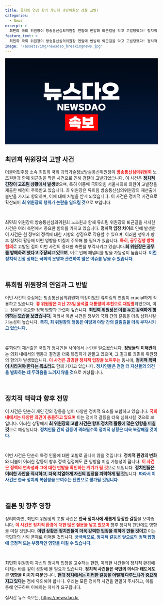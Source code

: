 ```yaml
---
title: 류희림 연임 항의 최민희 과방위원장 검찰 고발!
categories:
  - News
excerpt: >
  최민희 국회 위원장이 방송통신심의위원장 연임에 반발해 퇴근길을 막고 고발당했다! 정치적 갈등이 격화되는 가운데, 이 사건의 전말과 여파는 무엇일까? 클릭해 확인해보세요!
feature_text: >
  최민희 국회 위원장이 방송통신심의위원장 연임에 반발해 퇴근길을 막고 고발당했다! 정치적 갈등이 격화되는 가운데, 이 사건의 전말과 여파는 무엇일까? 클릭해 확인해보세요!
image: '/assets/img/newsdao_breakingnews.jpg'
---
```


<p><img src="/assets/img/newsdao_breakingnews.jpg" alt="implanttips 속보" /></p>

<h2 data-ke-size="size26">최민희 위원장의 고발 사건</h2>

<p data-ke-size="size16">더불어민주당 소속 최민희 국회 과학기술정보방송통신위원장이 <b><span style="color: #ee2323;">방송통신심의위원회</span></b> 노조원들과 함께 퇴근길을 막은 사건으로 인해 검찰에 고발되었습니다. 이 사건은 <b><span style="background-color: #21538527;">정치적 긴장이 고조된 상황에서 발생</span></b>했으며, 특히 이종배 국민의힘 서울시의회 의원이 고발장을 제출한 배경이 주목받고 있습니다. 최 위원장은 류희림 방송통신심의위원장의 재선출에 불만을 가지고 항의하며, 이에 대해 처벌을 받게 되었습니다. 이 사건은 정치적 사건으로 확산되어 <b><span style="color: #1a5490;">최 위원장의 행위가 논란을 일으킬 것</span></b>으로 보입니다.</p>

<p data-ke-size="size16">&nbsp;</p>

<p>최민희 위원장이 방송통신심의위원회 노조원과 함께 류희림 위원장의 퇴근길을 저지한 사건은 여러 측면에서 중요한 함의를 가지고 있습니다. <b>정치적 입장 차이</b>로 인해 발생한 이 사건은 현 정부의 정책에 대한 저항의 상징으로 작용할 수 있으며, 이러한 행위가 향후 정치적 활동에 어떤 영향을 미칠지 주목해 볼 필요가 있습니다. <b><span style="color: #ee2323;">특히, 공무집행 방해 혐의</span></b>로 고발된 점이 이번 사건의 중대한 측면을 부각시키고 있습니다.<b><span style="background-color: #21538527;">최 위원장은 공무를 방해하려 했다고 주장되고 있으며</span></b>, 이로 인해 패널티를 받을 가능성이 높습니다. <b><span style="color: #1a5490;">이런 정치적 긴장 상태는 국회의 운영과 관련하여 많은 이슈를 낳을 수 있습니다.</span></b> </p>

<p data-ke-size="size16">&nbsp;</p>

<h2 data-ke-size="size26">류희림 위원장의 연임과 그 반발</h2>

<p data-ke-size="size16">이번 사건의 중심에는 방송통신심의위원회 의장이었던 류희림의 연임이 crucial하게 작용하고 있습니다. <b><span style="color: #ee2323;">류 위원장은 지난 23일 윤석열 대통령의 추천으로 재임명</span></b>되었으며, 이는 정부의 중요한 정책 방향과 관련이 깊습니다. <b><span style="background-color: #21538527;">최민희 위원장은 이를 두고 강력하게 항의하는 모습을 보였습니다.</span></b> 따라서 이번 사건은 정부와 국회 간의 갈등을 더욱 심화시킬 가능성이 높습니다. <b><span style="color: #1a5490;">특히, 최 위원장의 행동은 여당과 야당 간의 갈림길을 더욱 부각시키고 있습니다.</span></b> </p>

<p data-ke-size="size16">&nbsp;</p>

<p>류희림의 재선출은 국민과 정치인들 사이에서 논란을 일으켰습니다. <b>정당들의 이해관계</b>는 의회 내에서의 행동과 결정을 더욱 복잡하게 만들고 있으며, 그 결과로 최민희 위원장의 항의가 발생했습니다. <b><span style="color: #ee2323;">이 사건은 강경한 정치적 입장을 보여주는</span></b> 동시에, <b><span style="background-color: #21538527;">정치적 폭력이 사라져야 한다는 목소리</span></b>도 함께 커지고 있습니다. <b><span style="color: #1a5490;">정치인들은 점점 더 자신들의 의견을 발화하는 데 두려움을 느끼지 않을 것</span></b>으로 예상됩니다.</p>

<p data-ke-size="size16">&nbsp;</p>

<h2 data-ke-size="size26">정치적 맥락과 향후 전망</h2>

<p data-ke-size="size16">이 사건은 단순히 개인 간의 갈등을 넘어 다양한 정치적 요소를 포함하고 있습니다. <b><span style="color: #ee2323;">국회 내에서는 다양한 의견이 충돌하고 있으며</span></b> 이는 정치적 갈등을 더욱 심화시킬 것으로 보입니다. 이러한 상황에서 <b><span style="background-color: #21538527;">최 위원장의 고발 사건은 향후 정치적 활동에 많은 영향을 미칠 것</span></b>으로 예상됩니다. <b><span style="color: #1a5490;">정치인들 간의 갈등이 격화될수록 정치적 상황은 더욱 복잡해질 것이다.</span></b> </p>

<p data-ke-size="size16">&nbsp;</p>

<p>이번 사건은 단순히 특정 인물에 대한 고발로 끝나지 않을 것입니다. <b>정치적 환경의 변화</b>와 더불어 이러한 갈등이 향후 정책 결정에도 큰 영향을 미칠 가능성이 큽니다. <b><span style="color: #ee2323;">이 사건은 정책의 연속성과 그에 대한 반발을 확인하는 계기가 될 것</span></b>으로 보입니다. <b><span style="background-color: #21538527;">정치인들은 이러한 사안을 직시하고, 더욱 치열하게 자신의 입장을 피력하게 될 것</span></b>입니다. <b><span style="color: #1a5490;">따라서 이 사건은 한국 정치의 복잡성을 보여주는 단면으로 평가될 것입니다.</span></b></p>

<p data-ke-size="size16">&nbsp;</p>

<h2 data-ke-size="size26">결론 및 향후 영향</h2>

<p data-ke-size="size16">정리하자면, 최민희 위원장의 고발 사건은 <b>한국 정치사에 새롭게 등장한 갈등</b>을 보여줍니다. <b><span style="color: #ee2323;">이 사건은 정치적 환경에 대한 많은 질문을 낳고 있으며</span></b> 향후 정치적 판단에도 영향을 미칠 것입니다. <b><span style="background-color: #21538527;">이런 상황은 정치인들이 더욱 강력한 입장을 취하게 만들 것이고</span></b> 이는 국민과의 신뢰 문제로 이어질 것입니다. <b><span style="color: #1a5490;">궁극적으로, 정치적 갈등은 앞으로의 정책 집행에 긍정적 또는 부정적인 영향을 미칠 수 있습니다.</span></b> </p>

<p data-ke-size="size16">&nbsp;</p>

<p>최민희 위원장이 자신의 정치적 입장을 고수하는 한편, 이러한 사건들이 정치적 환경에 미치는 바를 깊이 성찰해 볼 필요가 있습니다. <b>정치적 사건들은 국민의 의식과 태도에도 큰 영향을 미치기 때문</b>입니다. <b><span style="background-color: #21538527;">현대 정치에서는 이러한 갈등을 어떻게 다루느냐가 중요해지고 있다</span></b>는 점에 유의해야 합니다. 우리는 모든 정치적 사건을 면밀히 주시하고, 이를 통해 연구하며 이해하는 자세가 요구됩니다.</p>
실시간 뉴스 속보는, <a href="https://newsdao.kr" rel="dofollow">https://newsdao.kr</a>


